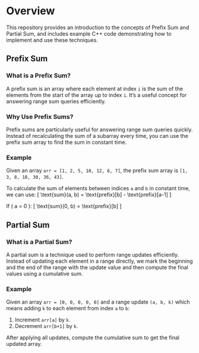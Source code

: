 # Overview
This repository provides an introduction to the concepts of Prefix Sum and Partial Sum, and includes example C++ code demonstrating how to implement and use these techniques.

## Prefix Sum

### What is a Prefix Sum?
A prefix sum is an array where each element at index `i` is the sum of the elements from the start of the array up to index `i`. It’s a useful concept for answering range sum queries efficiently.

### Why Use Prefix Sums?
Prefix sums are particularly useful for answering range sum queries quickly. Instead of recalculating the sum of a subarray every time, you can use the prefix sum array to find the sum in constant time.

### Example
Given an array `arr = [1, 2, 5, 10, 12, 6, 7]`, the prefix sum array is `[1, 3, 8, 18, 30, 36, 43]`.

To calculate the sum of elements between indices `a` and `b` in constant time, we can use:
\[ \text{sum}(a, b) = \text{prefix}[b] - \text{prefix}[a-1] \]

If \( a = 0 \):
\[ \text{sum}(0, b) = \text{prefix}[b] \]

## Partial Sum

### What is a Partial Sum?
A partial sum is a technique used to perform range updates efficiently. Instead of updating each element in a range directly, we mark the beginning and the end of the range with the update value and then compute the final values using a cumulative sum.

### Example
Given an array `arr = [0, 0, 0, 0, 0]` and a range update `(a, b, k)` which means adding `k` to each element from index `a` to `b`:

1. Increment `arr[a]` by `k`.
2. Decrement `arr[b+1]` by `k`.

After applying all updates, compute the cumulative sum to get the final updated array.
